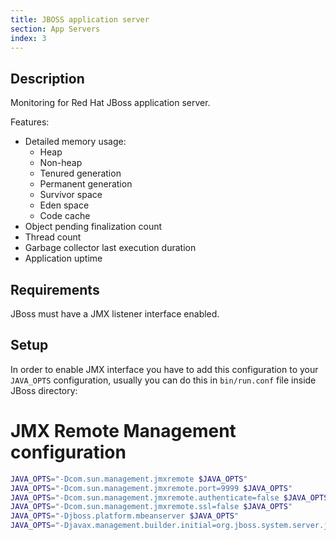 ```yaml
---
title: JBOSS application server
section: App Servers
index: 3
---
```


## Description

Monitoring for Red Hat JBoss application server.

Features:

*   Detailed memory usage:
    *   Heap
    *   Non-heap
    *   Tenured generation
    *   Permanent generation
    *   Survivor space
    *   Eden space
    *   Code cache
*   Object pending finalization count
*   Thread count
*   Garbage collector last execution duration
*   Application uptime

## Requirements

JBoss must have a JMX listener interface enabled.

## Setup

In order to enable JMX interface you have to add this configuration to your `JAVA_OPTS` configuration, usually you can do this in `bin/run.conf` file inside JBoss directory:

# JMX Remote Management configuration
```bash
JAVA_OPTS="-Dcom.sun.management.jmxremote $JAVA_OPTS"
JAVA_OPTS="-Dcom.sun.management.jmxremote.port=9999 $JAVA_OPTS"
JAVA_OPTS="-Dcom.sun.management.jmxremote.authenticate=false $JAVA_OPTS"
JAVA_OPTS="-Dcom.sun.management.jmxremote.ssl=false $JAVA_OPTS"
JAVA_OPTS="-Djboss.platform.mbeanserver $JAVA_OPTS"
JAVA_OPTS="-Djavax.management.builder.initial=org.jboss.system.server.jmx.MBeanServerBuilderImpl $JAVA_OPTS"
```
